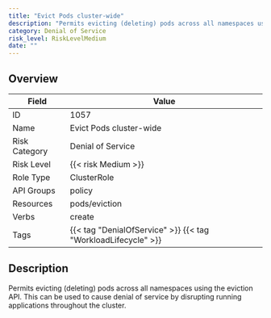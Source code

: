 ```yaml
---
title: "Evict Pods cluster-wide"
description: "Permits evicting (deleting) pods across all namespaces using the eviction API. This can be used to cause denial of service by disrupting running applications throughout the cluster."
category: Denial of Service
risk_level: RiskLevelMedium
date: ""
---
```


## Overview

| Field         | Value                                                         |
| ------------- | ------------------------------------------------------------- |
| ID            | 1057                                                          |
| Name          | Evict Pods cluster-wide                                       |
| Risk Category | Denial of Service                                             |
| Risk Level    | {{< risk Medium >}}                                           |
| Role Type     | ClusterRole                                                   |
| API Groups    | policy                                                        |
| Resources     | pods/eviction                                                 |
| Verbs         | create                                                        |
| Tags          | {{< tag "DenialOfService" >}} {{< tag "WorkloadLifecycle" >}} |

## Description

Permits evicting (deleting) pods across all namespaces using the eviction API. This can be used to cause denial of service by disrupting running applications throughout the cluster.

